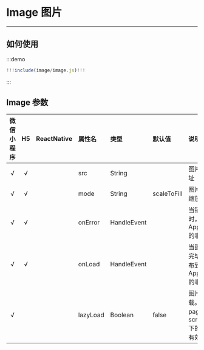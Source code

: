 # Image 图片

---

## 如何使用

:::demo

```jsx
!!!include(image/image.js)!!!
```

:::

## Image 参数

| 微信小程序 | H5 | ReactNative| 属性名 | 类型 | 默认值 | 说明 |
| :-: | :-: | :-: | :- | :- | :- | :- |
| √ | √ |  | src       | String      |             | 图片资源地址    |
| √ | √ |  | mode      | String      | scaleToFill | 图片裁剪、缩放的模式   |
| √ | √ |  | onError | HandleEvent |             | 当错误发生时，发布到 AppService 的事件名  |
| √ | √ |  | onLoad  | HandleEvent |             | 当图片载入完毕时，发布到 AppService 的事件名 |
| √ |   |  | lazyLoad | Boolean     | false       | 图片懒加载。只针对 page 与 scroll-view 下的 image 有效 |
